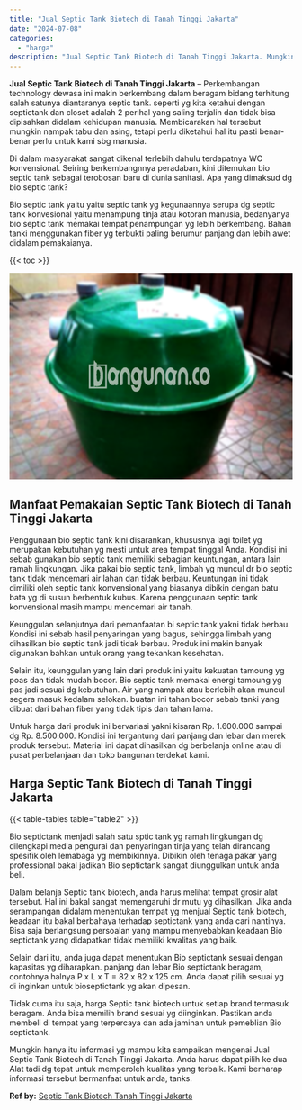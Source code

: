 ```yaml
---
title: "Jual Septic Tank Biotech di Tanah Tinggi Jakarta"
date: "2024-07-08"
categories: 
  - "harga"
description: "Jual Septic Tank Biotech di Tanah Tinggi Jakarta. Mungkin hanya itu informasi yg mampu kita sampaikan mengenai Jual Septic Tank Biotech di Tanah Tinggi Jakar..."
---
```


**Jual Septic Tank Biotech di Tanah Tinggi Jakarta** – Perkembangan technology dewasa ini makin berkembang dalam beragam bidang terhitung salah satunya diantaranya septic tank. seperti yg kita ketahui dengan septictank dan closet adalah 2 perihal yang saling terjalin dan tidak bisa dipisahkan didalam kehidupan manusia. Membicarakan hal tersebut mungkin nampak tabu dan asing, tetapi perlu diketahui hal itu pasti benar-benar perlu untuk kami sbg manusia.

Di dalam masyarakat sangat dikenal terlebih dahulu terdapatnya WC konvensional. Seiring berkembangnnya peradaban, kini ditemukan bio septic tank sebagai terobosan baru di dunia sanitasi. Apa yang dimaksud dg bio septic tank?

Bio septic tank yaitu yaitu septic tank yg kegunaannya serupa dg septic tank konvesional yaitu menampung tinja atau kotoran manusia, bedanyanya bio septic tank memakai tempat penampungan yg lebih berkembang. Bahan tanki menggunakan fiber yg terbukti paling berumur panjang dan lebih awet didalam pemakaianya.

{{< toc >}}

![Jual Septic Tank Biotech di Tanah Tinggi Jakarta](/images/jual-bio-septictank-11.png)

## Manfaat Pemakaian Septic Tank Biotech di Tanah Tinggi Jakarta

Penggunaan bio septic tank kini disarankan, khususnya lagi toilet yg merupakan kebutuhan yg mesti untuk area tempat tinggal Anda. Kondisi ini sebab gunakan bio septic tank memiliki sebagian keuntungan, antara lain ramah lingkungan. Jika pakai bio septic tank, limbah yg muncul dr bio septic tank tidak mencemari air lahan dan tidak berbau. Keuntungan ini tidak dimiliki oleh septic tank konvensional yang biasanya dibikin dengan batu bata yg di susun berbentuk kubus. Karena penggunaan septic tank konvensional masih mampu mencemari air tanah.

Keunggulan selanjutnya dari pemanfaatan bi septic tank yakni tidak berbau. Kondisi ini sebab hasil penyaringan yang bagus, sehingga limbah yang dihasilkan bio septic tank jadi tidak berbau. Produk ini makin banyak digunakan bahkan untuk orang yang tekankan kesehatan.

Selain itu, keunggulan yang lain dari produk ini yaitu kekuatan tamoung yg poas dan tidak mudah bocor. Bio septic tank memakai energi tamoung yg pas jadi sesuai dg kebutuhan. Air yang nampak atau berlebih akan muncul segera masuk kedalam selokan. buatan ini tahan bocor sebab tanki yang dibuat dari bahan fiber yang tidak tipis dan tahan lama.

Untuk harga dari produk ini bervariasi yakni kisaran Rp. 1.600.000 sampai dg Rp. 8.500.000. Kondisi ini tergantung dari panjang dan lebar dan merek produk tersebut. Material ini dapat dihasilkan dg berbelanja online atau di pusat perbelanjaan dan toko bangunan terdekat kami.

## Harga Septic Tank Biotech di Tanah Tinggi Jakarta

{{< table-tables table="table2" >}}

Bio septictank menjadi salah satu sptic tank yg ramah lingkungan dg dilengkapi media pengurai dan penyaringan tinja yang telah dirancang spesifik oleh lemabaga yg membikinnya. Dibikin oleh tenaga pakar yang professional bakal jadikan Bio septictank sangat diunggulkan untuk anda beli.

Dalam belanja Septic tank biotech, anda harus melihat tempat grosir alat tersebut. Hal ini bakal sangat memengaruhi dr mutu yg dihasilkan. Jika anda serampangan didalam menentukan tempat yg menjual Septic tank biotech, keadaan itu bakal berbahaya terhadap septictank yang anda cari nantinya. Bisa saja berlangsung persoalan yang mampu menyebabkan keadaan Bio septictank yang didapatkan tidak memiliki kwalitas yang baik.

Selain dari itu, anda juga dapat menentukan Bio septictank sesuai dengan kapasitas yg diharapkan. panjang dan lebar Bio septictank beragam, contohnya halnya P x L x T = 82 x 82 x 125 cm. Anda dapat pilih sesuai yg di inginkan untuk bioseptictank yg akan dipesan.

Tidak cuma itu saja, harga Septic tank biotech untuk setiap brand termasuk beragam. Anda bisa memilih brand sesuai yg diinginkan. Pastikan anda membeli di tempat yang terpercaya dan ada jaminan untuk pemeblian Bio septictank.

Mungkin hanya itu informasi yg mampu kita sampaikan mengenai Jual Septic Tank Biotech di Tanah Tinggi Jakarta. Anda harus dapat pilih ke dua Alat tadi dg tepat untuk memperoleh kualitas yang terbaik. Kami berharap informasi tersebut bermanfaat untuk anda, tanks.

**Ref by:** [Septic Tank Biotech Tanah Tinggi Jakarta](https://id.wikipedia.org/wiki/Septic)
